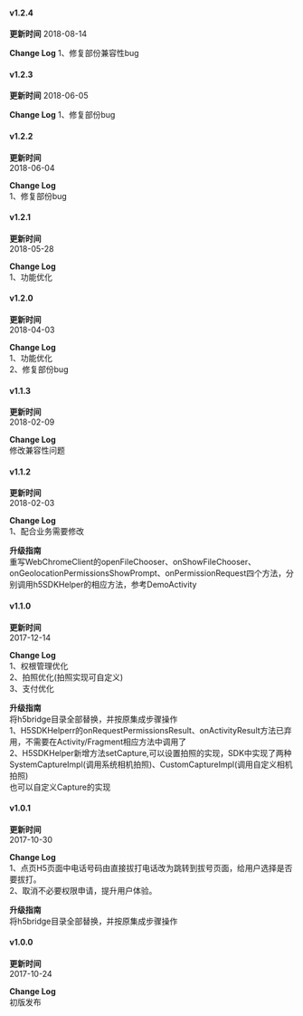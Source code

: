 #### v1.2.4
**更新时间**
2018-08-14

**Change Log**
1、修复部份兼容性bug


#### v1.2.3
**更新时间**
2018-06-05

**Change Log**
1、修复部份bug


#### v1.2.2
**更新时间**  
2018-06-04

**Change Log**  
1、修复部份bug


#### v1.2.1
**更新时间**  
2018-05-28

**Change Log**  
1、功能优化

#### v1.2.0
**更新时间**   
2018-04-03

**Change Log**  
1、功能优化  
2、修复部份bug

#### v1.1.3  
**更新时间**   
2018-02-09  

**Change Log**  
修改兼容性问题  

#### v1.1.2  
**更新时间**   
2018-02-03  

**Change Log**  
1、配合业务需要修改  

**升级指南**  
重写WebChromeClient的openFileChooser、onShowFileChooser、onGeolocationPermissionsShowPrompt、onPermissionRequest四个方法，分别调用h5SDKHelper的相应方法，参考DemoActivity  

#### v1.1.0  
**更新时间**   
2017-12-14  

**Change Log**  
1、权根管理优化  
2、拍照优化(拍照实现可自定义)  
3、支付优化  

**升级指南**  
将h5bridge目录全部替换，并按原集成步骤操作  
1、H5SDKHelperr的onRequestPermissionsResult、onActivityResult方法已弃用，不需要在Activity/Fragment相应方法中调用了  
2、H5SDKHelper新增方法setCapture,可以设置拍照的实现，SDK中实现了两种SystemCaptureImpl(调用系统相机拍照)、CustomCaptureImpl(调用自定义相机拍照)  
   也可以自定义Capture的实现  
   
#### v1.0.1  
**更新时间**   
2017-10-30  

**Change Log**  
1、点页H5页面中电话号码由直接拔打电话改为跳转到拔号页面，给用户选择是否要拔打。  
2、取消不必要权限申请，提升用户体验。  

**升级指南**  
将h5bridge目录全部替换，并按原集成步骤操作  

#### v1.0.0 
**更新时间**  
2017-10-24  

**Change Log**  
初版发布
